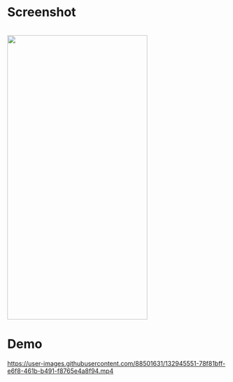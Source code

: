 # Screenshot
<br>

<img src="https://user-images.githubusercontent.com/88501631/132499760-b0340569-083a-42cd-85ef-f1cba980290d.png" width="320" height="650"/>
<br>



# Demo




https://user-images.githubusercontent.com/88501631/132945551-78f81bff-e6f8-461b-b491-f8765e4a8f94.mp4
